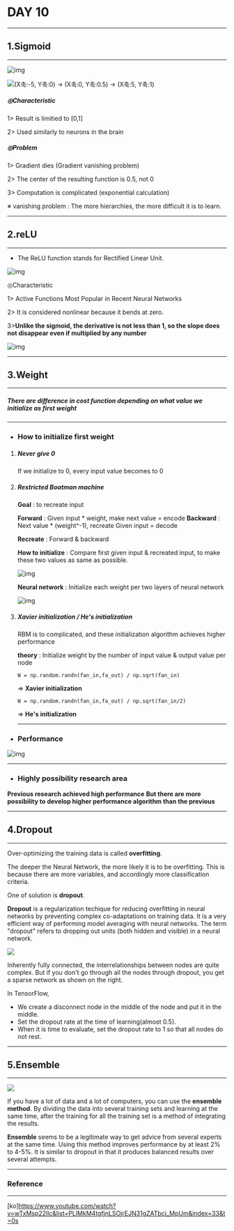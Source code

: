 # DAY 10


***
## 1.Sigmoid 
***

 ![img](https://t1.daumcdn.net/cfile/tistory/99B9A3335981FCAC0F) 





 ![(X축:-5, Y축:0) → (X축:0, Y축:0.5) → (X축:5, Y축:1)](https://icim.nims.re.kr/file/1d96aff862744eef892c8c8027159935.jpg) 





##### ◎Characteristic 

1> Result is limitied to [0,1]

2> Used similarly to neurons in the brain



##### ◎Problem

1> Gradient dies (Gradient vanishing problem) 

2> The center of the resulting function is 0.5, not 0

3> Computation is complicated (exponential calculation) 

 

※ vanishing problem : The more hierarchies, the more difficult it is to learn. 


***
## 2.reLU
***


- The ReLU function stands for Rectified Linear Unit. 



 ![img](https://t1.daumcdn.net/cfile/tistory/990A6A335981FFA437) 



◎Characteristic 

1> Active Functions Most Popular in Recent Neural Networks

2> It is considered nonlinear because it bends at zero.

3>**Unlike the sigmoid, the derivative is not less than 1, so the slope does not disappear even if multiplied by any number**



 ![img](https://t1.daumcdn.net/cfile/tistory/25414C47579F7BC229) 






***
## 3.Weight
***



##### There are difference in cost function depending on what value we initialize as first weight

------



- ### How to initialize first weight



1. ##### Never give 0

   If we initialize to 0, every input value becomes to 0

2. ##### Restricted Boatman machine

   **Goal** : to recreate input

   **Forward** : Given input * weight, make next value = encode
   **Backward** : Next value * (weight^-1), recreate Given input = decode

   **Recreate** : Forward & backward

   **How to initialize** : Compare first given input & recreated input, to make these two values as same as possible.

    ![img](https://postfiles.pstatic.net/MjAxOTExMTJfMTU0/MDAxNTczNTY1Mjg3NzY3.Llax6ZMSXxLN9Dd8Qy4enG-WDXLiZL1xJGPbMF3_R9cg.MN1nKZhd41NLOzb91EcKE3tRXduGVzHeZd7vJafAdYcg.PNG.smreo123/image.png?type=w773) 

   **Neural network** : Initialize each weight per two layers of neural network

    ![img](https://postfiles.pstatic.net/MjAxOTExMTJfMjM4/MDAxNTczNTY1NDU1OTM2.R7YkM7gix1BSvGgapV0h5Xj9uPJ4PTM0bNDB-wYDkN4g.HguXj8sEEr2RLVtKhkHw9OoheXpGk4xaAuUtRRq5hXUg.PNG.smreo123/image.png?type=w773) 

3. ##### Xavier initialization / He's initialization

   RBM is to complicated, and these initialization algorithm achieves higher performance

   **theory** : Initialize weight by the number of input value & output value per node

   `W = np.random.randn(fan_in,fa_out) / np.sqrt(fan_in)`

   => **Xavier initialization**

   `W = np.random.randn(fan_in,fa_out) / np.sqrt(fan_in/2)`

   => **He's initialization**

   ------

   

- ### Performance

  

 ![img](https://postfiles.pstatic.net/MjAxOTExMTJfMTcx/MDAxNTczNTY1NjUzNjA0.vdtj4B7oxj_5bzyUZgZK7uSLzZ7l6jnZtrFQc19YyQYg.ydVPZgIoWPI2vE-vEErAmjExwFi7kyncOgGxQGD0GYwg.PNG.smreo123/image.png?type=w773) 

------



- ### Highly possibility research area

**Previous research achieved high performance**
**But there are more possibility to develop higher performance algorithm than the previous**

***
## 4.Dropout
***

Over-optimizing the training data is called <b>overfitting</b>.

The deeper the Neural Network, the more likely it is to be overfitting. This is because there are more variables, and accordingly more classification criteria.

One of solution is <b>dropout</b>.

<b>Dropout</b> is a regularization techique for reducing overfitting in neural networks by preventing complex co-adaptations on training data. It is a very efficient way of performing model averaging with neural networks. The term "dropout" refers to dropping out units (both hidden and visible) in a neural network.

![](https://miro.medium.com/proxy/1*iWQzxhVlvadk6VAJjsgXgg.png)

Inherently fully connected, the interrelationships between nodes are quite complex. But if you don't go through all the nodes through dropout, you get a sparse network as shown on the right.

In TensorFlow, 
* We create a disconnect node in the middle of the node and put it in the middle.
* Set the dropout rate at the time of learning(almost 0.5).
* When it is time to evaluate, set the dropout rate to 1 so that all nodes do not rest.

***
## 5.Ensemble
***

![](https://i.pinimg.com/originals/4b/83/e4/4b83e452f1dfbfbade8b8c5a58256f02.jpg)

If you have a lot of data and a lot of computers, you can use the <b>ensemble method</b>. By dividing the data into several training sets and learning at the same time, after the training for all the training set is a method of integrating the results.

<b>Ensemble</b> seems to be a legitimate way to get advice from several experts at the same time. Using this method improves performance by at least 2% to 4-5%. It is similar to dropout in that it produces balanced results over several attempts.

***
### Reference
***
[ko]https://www.youtube.com/watch?v=wTxMsp22llc&list=PLlMkM4tgfjnLSOjrEJN31gZATbcj_MpUm&index=33&t=0s

